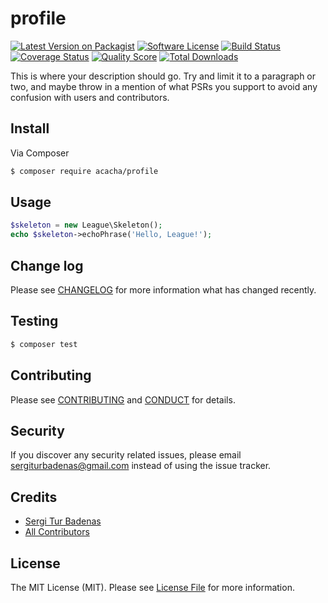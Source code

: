 # profile

[![Latest Version on Packagist][ico-version]][link-packagist]
[![Software License][ico-license]](LICENSE.md)
[![Build Status][ico-travis]][link-travis]
[![Coverage Status][ico-scrutinizer]][link-scrutinizer]
[![Quality Score][ico-code-quality]][link-code-quality]
[![Total Downloads][ico-downloads]][link-downloads]

This is where your description should go. Try and limit it to a paragraph or two, and maybe throw in a mention of what
PSRs you support to avoid any confusion with users and contributors.

## Install

Via Composer

``` bash
$ composer require acacha/profile
```

## Usage

``` php
$skeleton = new League\Skeleton();
echo $skeleton->echoPhrase('Hello, League!');
```

## Change log

Please see [CHANGELOG](CHANGELOG.md) for more information what has changed recently.

## Testing

``` bash
$ composer test
```

## Contributing

Please see [CONTRIBUTING](CONTRIBUTING.md) and [CONDUCT](CONDUCT.md) for details.

## Security

If you discover any security related issues, please email sergiturbadenas@gmail.com instead of using the issue tracker.

## Credits

- [Sergi Tur Badenas][link-author]
- [All Contributors][link-contributors]

## License

The MIT License (MIT). Please see [License File](LICENSE.md) for more information.

[ico-version]: https://img.shields.io/packagist/v/acacha/profile.svg?style=flat-square
[ico-license]: https://img.shields.io/badge/license-MIT-brightgreen.svg?style=flat-square
[ico-travis]: https://img.shields.io/travis/acacha/profile/master.svg?style=flat-square
[ico-scrutinizer]: https://img.shields.io/scrutinizer/coverage/g/acacha/profile.svg?style=flat-square
[ico-code-quality]: https://img.shields.io/scrutinizer/g/acacha/profile.svg?style=flat-square
[ico-downloads]: https://img.shields.io/packagist/dt/acacha/profile.svg?style=flat-square

[link-packagist]: https://packagist.org/packages/acacha/profile
[link-travis]: https://travis-ci.org/acacha/profile
[link-scrutinizer]: https://scrutinizer-ci.com/g/acacha/profile/code-structure
[link-code-quality]: https://scrutinizer-ci.com/g/acacha/profile
[link-downloads]: https://packagist.org/packages/acacha/profile
[link-author]: https://github.com/acacha
[link-contributors]: ../../contributors
